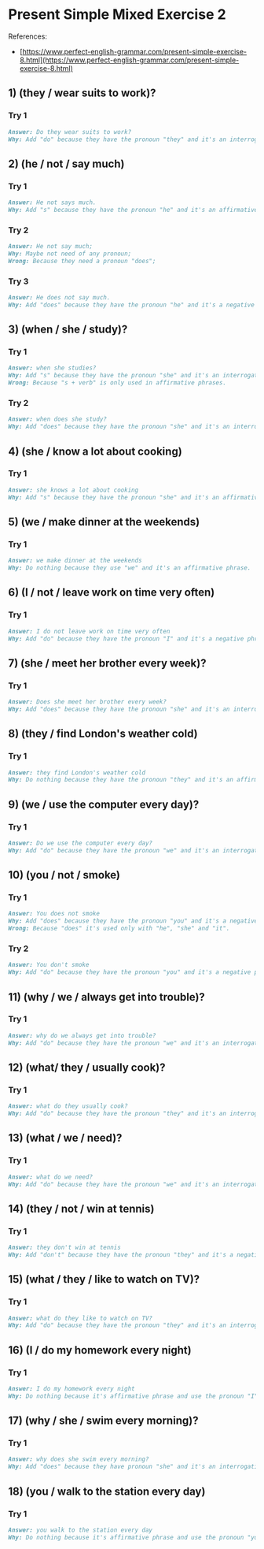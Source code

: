 # Present Simple Mixed Exercise 2

References:

- [https://www.perfect-english-grammar.com/present-simple-exercise-8.html](https://www.perfect-english-grammar.com/present-simple-exercise-8.html)

## 1) (they / wear suits to work)?

### Try 1

```markdown
Answer: Do they wear suits to work?
Why: Add "do" because they have the pronoun "they" and it's an interrogative phrase.
```

## 2) (he / not / say much)

### Try 1

```markdown
Answer: He not says much.
Why: Add "s" because they have the pronoun "he" and it's an affirmative phrase.
```

### Try 2

```markdown
Answer: He not say much;
Why: Maybe not need of any pronoun;
Wrong: Because they need a pronoun "does";
```

### Try 3

```markdown
Answer: He does not say much.
Why: Add "does" because they have the pronoun "he" and it's a negative phrase.
```

## 3) (when / she / study)?

### Try 1

```markdown
Answer: when she studies?
Why: Add "s" because they have the pronoun "she" and it's an interrogative phrase, and "y" became 'ies';
Wrong: Because "s + verb" is only used in affirmative phrases.
```

### Try 2

```markdown
Answer: when does she study?
Why: Add "does" because they have the pronoun "she" and it's an interrogative phrase.
```

## 4) (she / know a lot about cooking)

### Try 1

```markdown
Answer: she knows a lot about cooking
Why: Add "s" because they have the pronoun "she" and it's an affirmative phrase.
```

## 5) (we / make dinner at the weekends)

### Try 1

```markdown
Answer: we make dinner at the weekends
Why: Do nothing because they use "we" and it's an affirmative phrase.
```

## 6) (I / not / leave work on time very often)

### Try 1

```markdown
Answer: I do not leave work on time very often
Why: Add "do" because they have the pronoun "I" and it's a negative phrase.
```

## 7) (she / meet her brother every week)?

### Try 1

```markdown
Answer: Does she meet her brother every week?
Why: Add "does" because they have the pronoun "she" and it's an interrogative phrase.
```

## 8) (they / find London's weather cold)

### Try 1

```markdown
Answer: they find London's weather cold
Why: Do nothing because they have the pronoun "they" and it's an affirmative phrase.
```

## 9) (we / use the computer every day)?

### Try 1

```markdown
Answer: Do we use the computer every day?
Why: Add "do" because they have the pronoun "we" and it's an interrogative phrase.
```

## 10) (you / not / smoke)

### Try 1

```markdown
Answer: You does not smoke
Why: Add "does" because they have the pronoun "you" and it's a negative phrase.
Wrong: Because "does" it's used only with "he", "she" and "it".
```

### Try 2

```markdown
Answer: You don't smoke
Why: Add "do" because they have the pronoun "you" and it's a negative phrase.
```

## 11) (why / we / always get into trouble)?

### Try 1

```markdown
Answer: why do we always get into trouble?
Why: Add "do" because they have the pronoun "we" and it's an interrogative phrase.
```

## 12) (what/ they / usually cook)?

### Try 1

```markdown
Answer: what do they usually cook?
Why: Add "do" because they have the pronoun "they" and it's an interrogative phrase.
```

## 13) (what / we / need)?

### Try 1

```markdown
Answer: what do we need?
Why: Add "do" because they have the pronoun "we" and it's an interrogative phrase.
```

## 14) (they / not / win at tennis)

### Try 1

```markdown
Answer: they don't win at tennis
Why: Add "don't" because they have the pronoun "they" and it's a negative phrase.
```

## 15) (what / they / like to watch on TV)?

### Try 1

```markdown
Answer: what do they like to watch on TV?
Why: Add "do" because they have the pronoun "they" and it's an interrogative phrase.
```

## 16) (I / do my homework every night)

### Try 1

```markdown
Answer: I do my homework every night
Why: Do nothing because it's affirmative phrase and use the pronoun "I".
```

## 17) (why / she / swim every morning)?

### Try 1

```markdown
Answer: why does she swim every morning?
Why: Add "does" because they have pronoun "she" and it's an interrogative phrase.
```

## 18) (you / walk to the station every day)

### Try 1

```markdown
Answer: you walk to the station every day
Why: Do nothing because it's affirmative phrase and use the pronoun "you".
```
